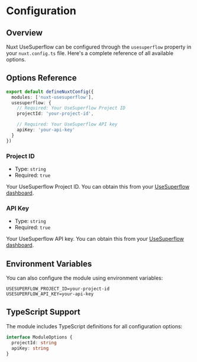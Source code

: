 # Configuration

## Overview

Nuxt UseSuperflow can be configured through the `usesuperflow` property in your `nuxt.config.ts` file. Here's a complete reference of all available options.

## Options Reference

```ts
export default defineNuxtConfig({
  modules: ['nuxt-usesuperflow'],
  usesuperflow: {
    // Required: Your UseSuperflow Project ID
    projectId: 'your-project-id',

    // Required: Your UseSuperflow API key
    apiKey: 'your-api-key'
  }
})
```

### Project ID

- Type: `string`
- Required: `true`

Your UseSuperflow Project ID. You can obtain this from your [UseSuperflow dashboard](https://usesuperflow.com/dashboard).

### API Key

- Type: `string`
- Required: `true`

Your UseSuperflow API key. You can obtain this from your [UseSuperflow dashboard](https://usesuperflow.com/dashboard).

## Environment Variables

You can also configure the module using environment variables:

```env
USESUPERFLOW_PROJECT_ID=your-project-id
USESUPERFLOW_API_KEY=your-api-key
```

## TypeScript Support

The module includes TypeScript definitions for all configuration options:

```ts
interface ModuleOptions {
  projectId: string
  apiKey: string
}
